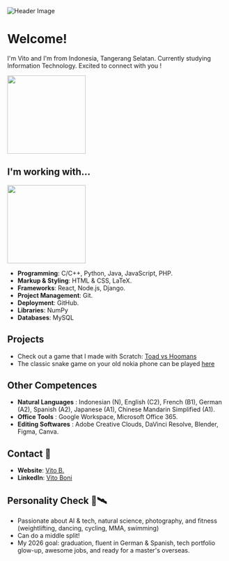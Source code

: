 <img src="https://github.com/vito-boni/vito-boni/blob/main/cutestuff/vito_intro.gif" alt="Header Image">

# Welcome!
I'm Vito and I'm from Indonesia, Tangerang Selatan. Currently studying Information Technology. Excited to connect with you !
<p align="left">
<a href="https://github.com/vito-boni">
  <img height="180em" src="https://github-readme-stats.vercel.app/api?username=vito-boni&show_icons=true&title_color=FFFFFF&text_color=FFFFFF&icon_color=2bbc8a&bg_color=1F2633&border_color=444c56&include_all_commits=true&count_private=true&custom_title=Stats"/>
</a>
</p>

## I'm working with...

<p align="left">
<a href="https://github.com/vito-boni">
  <img height="180em" src="https://github-readme-stats.vercel.app/api/top-langs/?username=vito-boni&layout=compact&langs_count=8&title_color=FFFFFF&text_color=FFFFFF&bg_color=1F2633&border_color=444c56"/>
</a>
</p>

- **Programming**: C/C++, Python, Java, JavaScript, PHP.
- **Markup & Styling**: HTML & CSS, LaTeX.
- **Frameworks**: React, Node.js, Django.
- **Project Management**: Git.
- **Deployment**: GitHub.
- **Libraries**: NumPy
- **Databases**: MySQL

## Projects
- Check out a game that I made with Scratch: [Toad vs Hoomans](https://scratch.mit.edu/projects/944565585/)
- The classic snake game on your old nokia phone can be played [here](https://github.com/vito-boni/Python/blob/main/SNAKE-IS-SNACKING/snake.py)

## Other Competences
- **Natural Languages**  : Indonesian (N), English (C2), French (B1), German (A2), Spanish (A2), Japanese (A1), Chinese Mandarin Simplified (A1).
- **Office Tools**       : Google Workspace, Microsoft Office 365.
- **Editing Softwares**  : Adobe Creative Clouds, DaVinci Resolve, Blender, Figma, Canva.

## Contact 📲
- **Website**: [Vito B.](https://vitoboni.carrd.co)
- **LinkedIn**: [Vito Boni](https://linkedin.com/in/vito-boni)

## Personality Check 🚀🛰️
- Passionate about AI & tech, natural science, photography, and fitness (weightlifting, dancing, cycling, MMA, swimming)
- Can do a middle split!
- My 2026 goal: graduation, fluent in German & Spanish, tech portfolio glow-up, awesome jobs, and ready for a master's overseas.
